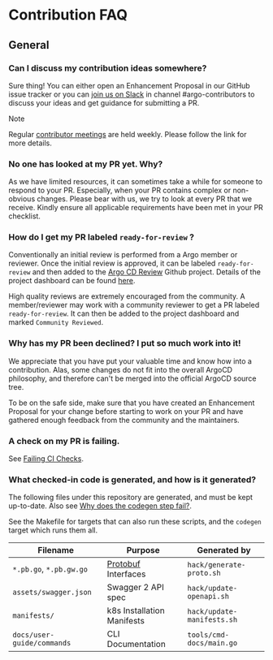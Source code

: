 # Contribution FAQ

## General

### Can I discuss my contribution ideas somewhere?

Sure thing! You can either open an Enhancement Proposal in our GitHub issue tracker or you can [join us on Slack](https://argoproj.github.io/community/join-slack) in channel #argo-contributors to discuss your ideas and get guidance for submitting a PR.

> [!NOTE]
> Regular [contributor meetings](https://argo-cd.readthedocs.io/en/latest/developer-guide/code-contributions/#regular-contributor-meeting) are held weekly. Please follow the link for more details.

### No one has looked at my PR yet. Why?

As we have limited resources, it can sometimes take a while for someone to respond to your PR. Especially, when your PR contains complex or non-obvious changes. Please bear with us, we try to look at every PR that we receive. Kindly ensure all applicable requirements have been met in your PR checklist.

### How do I get my PR labeled `ready-for-review` ?

Conventionally an initial review is performed from a Argo member or reviewer. Once the initial review is approved, it can be labeled `ready-for-review` and then added to the [Argo CD Review](https://github.com/orgs/argoproj/projects/28) Github project. Details of the project dashboard can be found [here](https://github.com/orgs/argoproj/projects/28?pane=info).

High quality reviews are extremely encouraged from the community. A member/reviewer may work with a community reviewer to get a PR labeled `ready-for-review`. It can then be added to the project dashboard and marked `Community Reviewed`.

### Why has my PR been declined? I put so much work into it!

We appreciate that you have put your valuable time and know how into a contribution. Alas, some changes do not fit into the overall ArgoCD philosophy, and therefore can't be merged into the official ArgoCD source tree.

To be on the safe side, make sure that you have created an Enhancement Proposal for your change before starting to work on your PR and have gathered enough feedback from the community and the maintainers.

### A check on my PR is failing.
See [Failing CI Checks](ci.md#troubleshooting-ci-checks).

### What checked-in code is generated, and how is it generated?
The following files under this repository are generated, and must be kept up-to-date. Also see [Why does the codegen step fail?](ci.md#why-does-the-codegen-step-fail).

See the Makefile for targets that can also run these scripts, and the `codegen` target which runs them all.

| Filename | Purpose | Generated by |
| -------- | ------- | ------------ |
| `*.pb.go`, `*.pb.gw.go` | [Protobuf](https://developers.google.com/protocol-buffers/docs/gotutorial) Interfaces | `hack/generate-proto.sh` |
| `assets/swagger.json` | Swagger 2 API spec | `hack/update-openapi.sh` |
| `manifests/` | k8s Installation Manifests | `hack/update-manifests.sh` |
| `docs/user-guide/commands` | CLI Documentation | `tools/cmd-docs/main.go` |
